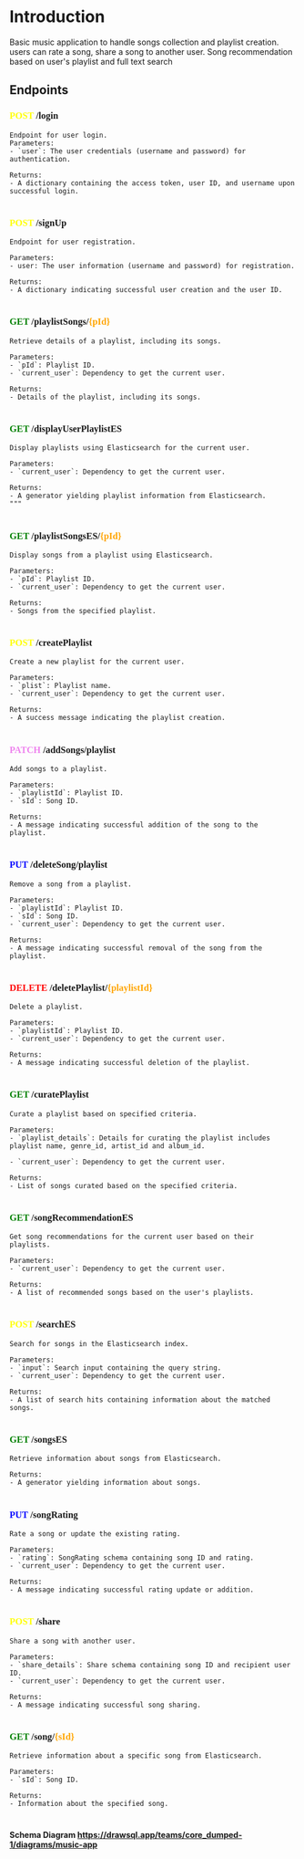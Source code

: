 # Introduction

Basic music application to handle songs collection and playlist creation. users can rate a song, share a song to another user. Song recommendation based on user's playlist and full text search

## Endpoints

### <span style="font-family:consolas;"><span style="color:yellow">POST</span> /login</span>

    Endpoint for user login.
    Parameters:
    - `user`: The user credentials (username and password) for authentication.

    Returns:
    - A dictionary containing the access token, user ID, and username upon successful login.

#

### <span style="font-family:consolas;"><span style="color:yellow">POST</span> /signUp</span>

    Endpoint for user registration.

    Parameters:
    - user: The user information (username and password) for registration.

    Returns:
    - A dictionary indicating successful user creation and the user ID.


#

### <span style="font-family:consolas;"><span style="color:green">GET</span> /playlistSongs/<span style="color:orange">{pId}</span></span>

    Retrieve details of a playlist, including its songs.

    Parameters:
    - `pId`: Playlist ID.
    - `current_user`: Dependency to get the current user.

    Returns:
    - Details of the playlist, including its songs.

#

### <span style="font-family:consolas;"><span style="color:green">GET</span> /displayUserPlaylistES</span>

    Display playlists using Elasticsearch for the current user.

    Parameters:
    - `current_user`: Dependency to get the current user.

    Returns:
    - A generator yielding playlist information from Elasticsearch.
    """

#

### <span style="font-family:consolas;"><span style="color:green">GET</span> /playlistSongsES/<span style="color:orange">{pId}</span></span>

    Display songs from a playlist using Elasticsearch.

    Parameters:
    - `pId`: Playlist ID.
    - `current_user`: Dependency to get the current user.

    Returns:
    - Songs from the specified playlist.

#

### <span style="font-family:consolas;"><span style="color:yellow">POST</span> /createPlaylist</span>

    Create a new playlist for the current user.

    Parameters:
    - `plist`: Playlist name.
    - `current_user`: Dependency to get the current user.

    Returns:
    - A success message indicating the playlist creation.

#

### <span style="font-family:consolas;"><span style="color:violet">PATCH</span> /addSongs/playlist</span>

    Add songs to a playlist.

    Parameters:
    - `playlistId`: Playlist ID.
    - `sId`: Song ID.

    Returns:
    - A message indicating successful addition of the song to the playlist.

#

### <span style="font-family:consolas;"><span style="font-family:consolas;"><span style="color:blue">PUT</span> /deleteSong/playlist</span>

    Remove a song from a playlist.

    Parameters:
    - `playlistId`: Playlist ID.
    - `sId`: Song ID.
    - `current_user`: Dependency to get the current user.

    Returns:
    - A message indicating successful removal of the song from the playlist.

#

### <span style="font-family:consolas;"><span style="color:red">DELETE</span> /deletePlaylist/<span style="color:orange">{playlistId}</span></span>

    Delete a playlist.

    Parameters:
    - `playlistId`: Playlist ID.
    - `current_user`: Dependency to get the current user.

    Returns:
    - A message indicating successful deletion of the playlist.

#

### <span style="font-family:consolas;"><span style="color:green">GET</span> /curatePlaylist</span>

    Curate a playlist based on specified criteria.

    Parameters:
    - `playlist_details`: Details for curating the playlist includes playlist name, genre_id, artist_id and album_id.

    - `current_user`: Dependency to get the current user.

    Returns:
    - List of songs curated based on the specified criteria.

#

### <span style="font-family:consolas;"><span style="color:green">GET</span> /songRecommendationES</span>

    Get song recommendations for the current user based on their playlists.

    Parameters:
    - `current_user`: Dependency to get the current user.

    Returns:
    - A list of recommended songs based on the user's playlists.

#

### <span style="font-family:consolas;"><span style="color:yellow">POST</span> /searchES</span>

    Search for songs in the Elasticsearch index.

    Parameters:
    - `input`: Search input containing the query string.
    - `current_user`: Dependency to get the current user.

    Returns:
    - A list of search hits containing information about the matched songs.

#
### <span style="font-family:consolas;"><span style="color:green">GET</span> /songsES</span>

    Retrieve information about songs from Elasticsearch.

    Returns:
    - A generator yielding information about songs.

#
### <span style="font-family:consolas;"><span style="color:blue">PUT</span> /songRating</span>

    
    Rate a song or update the existing rating.

    Parameters:
    - `rating`: SongRating schema containing song ID and rating.
    - `current_user`: Dependency to get the current user.

    Returns:
    - A message indicating successful rating update or addition.
    
#
### <span style="font-family:consolas;"> <span style="color:yellow">POST</span> /share</span>

    Share a song with another user.

    Parameters:
    - `share_details`: Share schema containing song ID and recipient user ID.
    - `current_user`: Dependency to get the current user.

    Returns:
    - A message indicating successful song sharing.

#
### <span style="font-family:consolas;"><span style="color:green">GET</span> /song/<span style="color:orange">{sId}</span></span>

    Retrieve information about a specific song from Elasticsearch.

    Parameters:
    - `sId`: Song ID.

    Returns:
    - Information about the specified song.
    
#
#### Schema Diagram https://drawsql.app/teams/core_dumped-1/diagrams/music-app